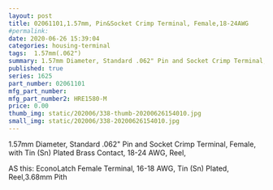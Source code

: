 ```yaml
---
layout: post
title: 02061101,1.57mm, Pin&Socket Crimp Terminal, Female,18-24AWG
#permalink: 
date: 2020-06-26 15:39:04
categories: housing-terminal
tags:  1.57mm(.062")
summary: 1.57mm Diameter, Standard .062" Pin and Socket Crimp Terminal, Female, with Tin (Sn) Plated Brass Contact, 18-24 AWG, Reel,
published: true 
series: 1625
part_number: 02061101
mfg_part_number: 
mfg_part_number2: HRE1580-M
price: 0.00
thumb_img: static/202006/338-thumb-20200626154010.jpg
small_img: static/202006/338-20200626154010.jpg
---
```



<p>
	1.57mm Diameter, Standard .062" Pin and Socket Crimp Terminal, Female, with Tin (Sn) Plated Brass Contact, 18-24 AWG, Reel,
</p>
<p>
	AS this: EconoLatch Female Terminal, 16-18 AWG, Tin (Sn) Plated, Reel,3.68mm Pith
</p>